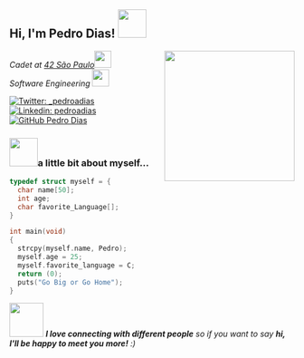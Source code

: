 <h2> Hi, I'm Pedro Dias! <img src="https://media.giphy.com/media/W1SROduPg4GLkwBSRQ/giphy.gif" width="50"></h2>
<img align='right' src="https://media.giphy.com/media/vzO0Vc8b2VBLi/giphy.gif" width="230">
<p><em>Cadet at <a href="https://www.42sp.org.br/">42 São Paulo</a><img src="https://media.giphy.com/media/fkZukR450RQ1qnGaq9/giphy.gif" width="30"></br>Software Engineering</a> <img src="https://media.giphy.com/media/WFZvB7VIXBgiz3oDXE/giphy.gif" width="30"> 
</em></p>

[![Twitter: _pedroadias](https://img.shields.io/twitter/follow/_pedroadias?style=social)](https://twitter.com/_pedroadias)
[![Linkedin: pedroadias](https://img.shields.io/badge/-_pedroadias-blue?style=flat-square&logo=Linkedin&logoColor=white&link=https://www.linkedin.com/in/pedro-augusto-dias-618bbb215/)](https://www.linkedin.com/in/pedro-augusto-dias-618bbb215/)
[![GitHub Pedro Dias](https://img.shields.io/github/followers/psdiaspedro?label=follow&style=social)](https://github.com/psdiaspedro)


### <img src="https://media.giphy.com/media/VgCDAzcKvsR6OM0uWg/giphy.gif" width="50">a little bit about myself...  

```C
typedef struct myself = {
  char name[50];
  int age;
  char favorite_Language[];
}

int main(void)
{
  strcpy(myself.name, Pedro);
  myself.age = 25;
  myself.favorite_language = C;
  return (0);
  puts("Go Big or Go Home");
}
```

<img src="https://media.giphy.com/media/LnQjpWaON8nhr21vNW/giphy.gif" width="60"> <em><b>I love connecting with different people</b> so if you want to say <b>hi, I'll be happy to meet you more!</b> :)</em>
